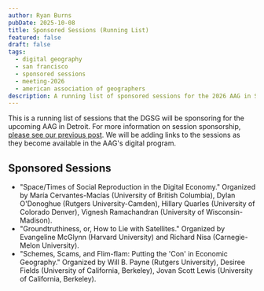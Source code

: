 ```yaml
---
author: Ryan Burns
pubDate: 2025-10-08
title: Sponsored Sessions (Running List)
featured: false
draft: false
tags:
  - digital geography
  - san francisco
  - sponsored sessions
  - meeting-2026
  - american association of geographers
description: A running list of sponsored sessions for the 2026 AAG in San Francisco.
---
```


This is a running list of sessions that the DGSG will be sponsoring for the upcoming AAG in Detroit. For more information on session sponsorship, [please see our previous post](https://digitalgeogsg.github.io/posts/2025-see-you-in-detroit/). We will be adding links to the sessions as they become available in the AAG's digital program.

## Sponsored Sessions

+ "Space/Times of Social Reproduction in the Digital Economy." Organized by María Cervantes-Macías (University of British Columbia), Dylan O'Donoghue (Rutgers University-Camden), Hillary Quarles (University of Colorado Denver), Vignesh Ramachandran (University of Wisconsin-Madison).
+ "Groundtruthiness, or, How to Lie with Satellites." Organized by Evangeline McGlynn (Harvard University) and Richard Nisa (Carnegie-Melon University).
+ "Schemes, Scams, and Flim-flam: Putting the 'Con' in Economic Geography." Organized by Will B. Payne (Rutgers University),
Desiree Fields (University of California, Berkeley), Jovan Scott Lewis (University of California, Berkeley).
